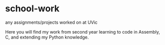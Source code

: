 # school-work
any assignments/projects worked on at UVic

Here you will find my work from second year learning to code in Assembly, C, and extending my Python knowledge.
